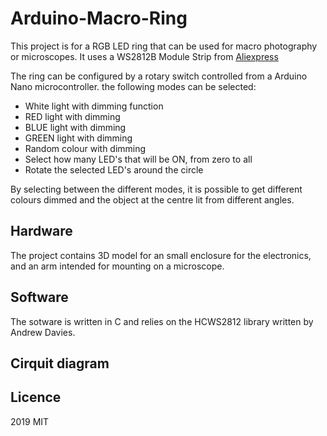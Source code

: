 # Arduino-Macro-Ring

This project is for a RGB LED ring that can be used for macro photography or microscopes. 
It uses a WS2812B Module Strip from [Aliexpress](https://www.aliexpress.com/item/WS2812B-Module-Strip-24-Bits-24-X-WS2812-5050-RGB-LED-Ring-Lamp-Light-with-Integrated/32842513885.html?spm=a2g0s.9042311.0.0.27424c4dtHlEIW)

The ring can be configured by a rotary switch controlled from a Arduino Nano microcontroller. the following modes can be selected:
- White light with dimming function
- RED light with dimming
- BLUE light with dimming
- GREEN light with dimming
- Random colour with dimming
- Select how many LED's that will be ON, from zero to all
- Rotate the selected LED's around the circle

By selecting between the different modes, it is possible to get different colours dimmed and the object at the centre lit from different angles.

## Hardware

The project contains 3D model for an small enclosure for the electronics, and an arm intended for mounting on a microscope.

## Software

The sotware is written in C and relies on the HCWS2812 library written by Andrew Davies.

## Cirquit diagram



## Licence

2019 MIT
